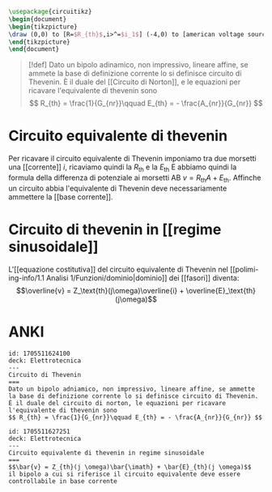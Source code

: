 
```tikz
\usepackage{circuitikz}
\begin{document}
\begin{tikzpicture}
\draw (0,0) to [R=$R_{th}$,i>^=$i_1$] (-4,0) to [american voltage source,l_=$E_{th}$] (-4,-3) to (0,-3) to [open, v=$v_1$] (0,0);
\end{tikzpicture}
\end{document}
```
>[!def]
>Dato un bipolo adinamico, non impressivo, lineare affine, se ammete la base di definizione corrente lo si definisce circuito di Thevenin.
>È il duale del [[Circuito di Norton]], e le equazioni per ricavare l'equivalente di thevenin sono
>$$ R_{th} = \frac{1}{G_{nr}}\qquad E_{th} = - \frac{A_{nr}}{G_{nr}} $$

# Circuito equivalente di thevenin
Per ricavare il circuito equivalente di Thevenin imponiamo tra due morsetti una [[corrente]] $i$, ricaviamo quindi la $R_{\text{th}}$ e la $E_{\text{th}}$
E abbiamo quindi la formula della differenza di potenziale ai morsetti AB $v = R_{\text{th}}A + E_{\text{th}}$. Affinche un circuito abbia l'equivalente di Thevenin deve necessariamente ammettere la [[base corrente]].

# Circuito di thevenin in [[regime sinusoidale]]
L'[[equazione costitutiva]] del circuito equivalente di Thevenin nel [[polimi-ing-info/1.1 Analisi 1/Funzioni/dominio|dominio]] dei [[fasori]] diventa:
$$\overline{v} = Z_\text{th}(j\omega)\overline{i} + \overline{E}_\text{th}(j\omega)$$

# ANKI
```anki
id: 1705511624100
deck: Elettrotecnica
---
Circuito di Thevenin
===
Dato un bipolo adniamico, non impressivo, lineare affine, se ammette la base di definizione corrente lo si definisce circuito di Thevenin.
È il duale del circuito di norton, le equazioni per ricavare l'equivalente di thevenin sono
$$ R_{th} = \frac{1}{G_{nr}}\qquad E_{th} = - \frac{A_{nr}}{G_{nr}} $$
```


```anki
id: 1705511627251
deck: Elettrotecnica
---
Circuito equivalente di thevenin in regime sinusoidale
===
$$\bar{v} = Z_{th}(j \omega)\bar{\imath} + \bar{E}_{th}(j \omega)$$
il bipolo a cui si riferisce il circuito equivalente deve essere controllabile in base corrente
```
